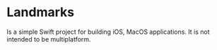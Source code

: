 # Landmarks
Is a simple Swift project for building iOS, MacOS applications. It is not intended to be multiplatform.
